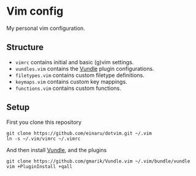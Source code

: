 # Vim config

My personal vim configuration.

## Structure

- `vimrc` contains initial and basic (g)vim settings.
- `vundles.vim` contains the [Vundle][] plugin configurations.
- `filetypes.vim` contains custom filetype definitions.
- `keymaps.vim` contains custom key mappings.
- `functions.vim` contains custom functions.

[vundle]: https://github.com/gmarik/Vundle.vim

## Setup

First you clone this repository

```
git clone https://github.com/einaru/dotvim.git ~/.vim
ln -s ~/.vim/vimrc ~/.vimrc
```

And then install [Vundle][], and the plugins

```
git clone https://github.com/gmarik/Vundle.vim ~/.vim/bundle/vundle
vim +PluginInstall +qall
```
